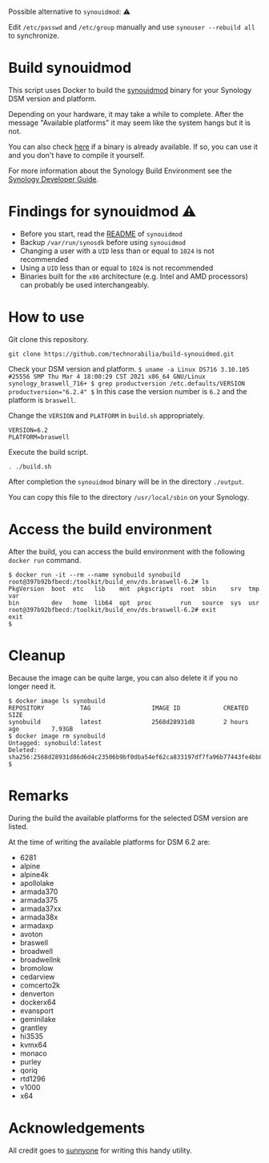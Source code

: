Possible alternative to `synouidmod`: ⚠️

Edit `/etc/passwd` and `/etc/group` manually and use `synouser --rebuild all` to synchronize. 

# Build synouidmod
This script uses Docker to build the [synouidmod](https://github.com/sunnyone/synouidmod) binary for your Synology DSM version and platform.

Depending on your hardware, it may take a while to complete. After the message "Available platforms" it may seem like the system hangs but it is not.

You can also check [here](https://github.com/technorabilia/build-synouidmod/tree/main/output) if a binary is already available. If so, you can use it and you don't have to compile it yourself.

For more information about the Synology Build Environment see the [Synology Developer Guide](https://help.synology.com/developer-guide).

# Findings for synouidmod ⚠️
* Before you start, read the [README](https://github.com/sunnyone/synouidmod#readme) of `synouidmod`
* Backup `/var/run/synosdk` before using `synouidmod`
* Changing a user with a `UID` less than or equal to `1024` is not recommended
* Using a `UID` less than or equal to `1024` is not recommended
* Binaries built for the `x86` architecture (e.g. Intel and AMD processors) can probably be used interchangeably.

# How to use
Git clone this repository.
```
git clone https://github.com/technorabilia/build-synouidmod.git
```
Check your DSM version and platform.
`
$ uname -a
Linux DS716 3.10.105 #25556 SMP Thu Mar 4 18:00:29 CST 2021 x86_64 GNU/Linux synology_braswell_716+
$ grep productversion /etc.defaults/VERSION
productversion="6.2.4"
$
`
In this case the version number is `6.2` and the platform is ```braswell```.

Change the `VERSION` and `PLATFORM` in `build.sh` appropriately.
```
VERSION=6.2
PLATFORM=braswell
```
Execute the build script.
```
. ./build.sh
```
After completion the `synouidmod` binary will be in the directory `./output`.

You can copy this file to the directory `/usr/local/sbin` on your Synology.

# Access the build environment
After the build, you can access the build environment with the following `docker run` command.
```
$ docker run -it --rm --name synobuild synobuild
root@397b92bfbecd:/toolkit/build_env/ds.braswell-6.2# ls
PkgVersion  boot  etc   lib    mnt  pkgscripts  root  sbin    srv  tmp  var
bin         dev   home  lib64  opt  proc        run   source  sys  usr
root@397b92bfbecd:/toolkit/build_env/ds.braswell-6.2# exit
exit
$
```
# Cleanup
Because the image can be quite large, you can also delete it if you no longer need it.
```
$ docker image ls synobuild
REPOSITORY          TAG                 IMAGE ID            CREATED             SIZE
synobuild           latest              2568d28931d8        2 hours ago         7.93GB
$ docker image rm synobuild
Untagged: synobuild:latest
Deleted: sha256:2568d28931d86d6d4c23506b9bf0dba54ef62ca833197df7fa96b77443fe4bb8
$
```
# Remarks
During the build the available platforms for the selected DSM version are listed.

At the time of writing the available platforms for DSM 6.2 are:
* 6281
* alpine
* alpine4k
* apollolake
* armada370
* armada375
* armada37xx
* armada38x
* armadaxp
* avoton
* braswell
* broadwell
* broadwellnk
* bromolow
* cedarview
* comcerto2k
* denverton
* dockerx64
* evansport
* geminilake
* grantley
* hi3535
* kvmx64
* monaco
* purley
* qoriq
* rtd1296
* v1000
* x64

# Acknowledgements
All credit goes to [sunnyone](https://github.com/sunnyone) for writing this handy utility.
